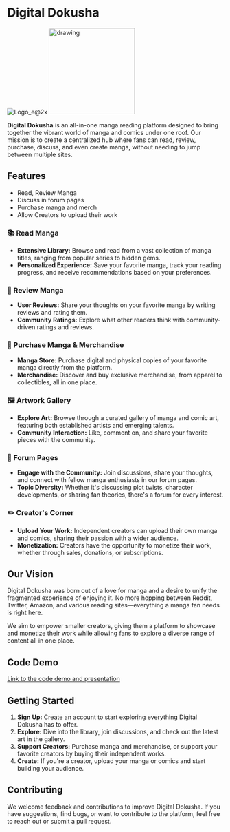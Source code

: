 # Digital Dokusha
![Logo_e@2x](https://github.com/user-attachments/assets/c6b77012-d5fe-40c9-ba83-dcf55e8a2485)
<img src="![Comp_3_00000](https://github.com/user-attachments/assets/b3b1714d-4176-4690-8c0e-0d072b3b67dc)" alt="drawing" width="200"/>

**Digital Dokusha** is an all-in-one manga reading platform designed to bring together the vibrant world of manga and comics under one roof. Our mission is to create a centralized hub where fans can read, review, purchase, discuss, and even create manga, without needing to jump between multiple sites.

## Features
* Read, Review Manga
* Discuss in forum pages
* Purchase manga and merch
* Allow Creators to upload their work
### 📚 Read Manga
- **Extensive Library:** Browse and read from a vast collection of manga titles, ranging from popular series to hidden gems.
- **Personalized Experience:** Save your favorite manga, track your reading progress, and receive recommendations based on your preferences.

### 📝 Review Manga
- **User Reviews:** Share your thoughts on your favorite manga by writing reviews and rating them.
- **Community Ratings:** Explore what other readers think with community-driven ratings and reviews.

### 🛒 Purchase Manga & Merchandise
- **Manga Store:** Purchase digital and physical copies of your favorite manga directly from the platform.
- **Merchandise:** Discover and buy exclusive merchandise, from apparel to collectibles, all in one place.

### 🖼️ Artwork Gallery
- **Explore Art:** Browse through a curated gallery of manga and comic art, featuring both established artists and emerging talents.
- **Community Interaction:** Like, comment on, and share your favorite pieces with the community.

### 💬 Forum Pages
- **Engage with the Community:** Join discussions, share your thoughts, and connect with fellow manga enthusiasts in our forum pages.
- **Topic Diversity:** Whether it's discussing plot twists, character developments, or sharing fan theories, there's a forum for every interest.

### ✏️ Creator's Corner
- **Upload Your Work:** Independent creators can upload their own manga and comics, sharing their passion with a wider audience.
- **Monetization:** Creators have the opportunity to monetize their work, whether through sales, donations, or subscriptions.

## Our Vision

Digital Dokusha was born out of a love for manga and a desire to unify the fragmented experience of enjoying it. No more hopping between Reddit, Twitter, Amazon, and various reading sites—everything a manga fan needs is right here.

We aim to empower smaller creators, giving them a platform to showcase and monetize their work while allowing fans to explore a diverse range of content all in one place.
## Code Demo
[Link to the code demo and presentation](/https://drive.google.com/file/d/1-_A4TdAlAMFx_iikDp7AYaDf6I-EnY8c/view?usp=sharing)

## Getting Started

1. **Sign Up:** Create an account to start exploring everything Digital Dokusha has to offer.
2. **Explore:** Dive into the library, join discussions, and check out the latest art in the gallery.
3. **Support Creators:** Purchase manga and merchandise, or support your favorite creators by buying their independent works.
4. **Create:** If you're a creator, upload your manga or comics and start building your audience.

## Contributing

We welcome feedback and contributions to improve Digital Dokusha. If you have suggestions, find bugs, or want to contribute to the platform, feel free to reach out or submit a pull request.

